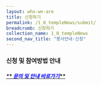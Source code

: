 ```yaml
---
layout: who-we-are
title: 신청하기
permalink: /1_0_templeNews/submit/
breadcrumb: 신청하기
collection_name: 1_0_templeNews
second_nav_title: "봉사안내·신청"
---
```


### **신청 및 참여방법 안내** 

##### [** <span style="color:blue"> 문의 및 안내 바로가기</span>**](/0_temple/address)